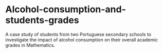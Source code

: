 # Alcohol-consumption-and-students-grades
A case study of students from two Portuguese secondary schools to investigate the impact of alcohol consumption on their overall academic grades in Mathematics.

